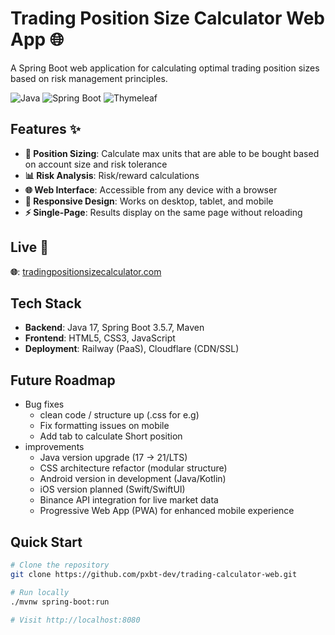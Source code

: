 # Trading Position Size Calculator Web App 🌐

A Spring Boot web application for calculating optimal trading position sizes based on risk management principles.

![Java](https://img.shields.io/badge/Java-17-blue)
![Spring Boot](https://img.shields.io/badge/Spring%20Boot-3.1.0-green)
![Thymeleaf](https://img.shields.io/badge/Thymeleaf-Templates-orange)

## Features ✨

- **🎯 Position Sizing**: Calculate max units that are able to be bought based on account size and risk tolerance
- **📊 Risk Analysis**: Risk/reward calculations
- **🌐 Web Interface**: Accessible from any device with a browser
- **📱 Responsive Design**: Works on desktop, tablet, and mobile
- **⚡ Single-Page**: Results display on the same page without reloading

## Live 🚀

**🌐**: [tradingpositionsizecalculator.com](https://www.tradingpositionsizecalculator.com/)

## Tech Stack
- **Backend**: Java 17, Spring Boot 3.5.7, Maven
- **Frontend**: HTML5, CSS3, JavaScript
- **Deployment**: Railway (PaaS), Cloudflare (CDN/SSL)

## Future Roadmap 
- Bug fixes
  - clean code / structure up (.css for e.g)
  - Fix formatting issues on mobile
  - Add tab to calculate Short position
- improvements
  - Java version upgrade (17 → 21/LTS)
  - CSS architecture refactor (modular structure)
  - Android version in development (Java/Kotlin)
  - iOS version planned (Swift/SwiftUI)
  - Binance API integration for live market data
  - Progressive Web App (PWA) for enhanced mobile experience

## Quick Start

```bash
# Clone the repository
git clone https://github.com/pxbt-dev/trading-calculator-web.git

# Run locally
./mvnw spring-boot:run

# Visit http://localhost:8080

